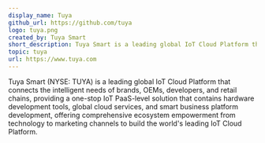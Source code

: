 ```yaml
---
display_name: Tuya
github_url: https://github.com/tuya
logo: tuya.png
created_by: Tuya Smart
short_description: Tuya Smart is a leading global IoT Cloud Platform that build an IoT developer ecosystem, enabling everything to be smart.
topic: tuya
url: https://www.tuya.com
---
```

Tuya Smart (NYSE: TUYA) is a leading global IoT Cloud Platform that connects the intelligent needs of brands, OEMs, developers, and retail chains, providing a one-stop IoT PaaS-level solution that contains hardware development tools, global cloud services, and smart business platform development, offering comprehensive ecosystem empowerment from technology to marketing channels to build the world's leading IoT Cloud Platform.